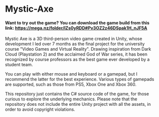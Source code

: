 # Mystic-Axe

#### Want to try out the game? You can download the game build from this link: https://mega.nz/folder/IZs0yRDD#Pv3OZ2z46DSpak1H_nJF5A

Mystic Axe is a 3D third-person video game created in Unity, whose development I led over 7 months as the final project for the university course "Video Games and Virtual Reality".
Drawing inspiration from Dark Cloud (Playstation 2) and the acclaimed God of War series, it has been recognized by course professors as the best game ever developed by a student team.

You can play with either mouse and keyboard or a gamepad, but I recommend the latter for the best experience.
Various types of gamepads are supported, such as those from PS5, Xbox One and Xbox 360.

This repository just contains the C# source code of the game, for those curious to explore the underlying mechanics.
Please note that the repository does not include the entire Unity project with all the assets, in order to avoid copyright violations.
